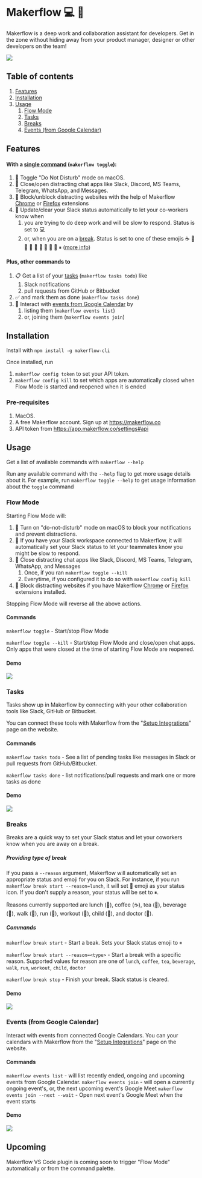 # Makerflow 💻 🌊

Makerflow is a deep work  and collaboration assistant for developers. Get in the zone without 
hiding away from your product manager, designer or other developers on the team!

![](docs/media/toggle-demo.gif)

## Table of contents

1. [Features](#features)
1. [Installation](#installation)
1. [Usage](#usage)
   1. [Flow Mode](#flow-mode)
   1. [Tasks](#tasks)
   1. [Breaks](#breaks)
   1. [Events (from Google Calendar)](#events-from-google-calendar)

## Features

#### With a [single command](#flow-mode) (`makerflow toggle`):
1. 🔕 Toggle "Do Not Disturb" mode on macOS.
1. 🙅 Close/open distracting chat apps like Slack, Discord, MS Teams, Telegram, WhatsApp, and Messages.
1. 🛑 Block/unblock distracting websites with the help of Makerflow [Chrome](https://chrome.google.com/webstore/detail/codmnedpgifnlanopnolihpobepaafic) or [Firefox](https://addons.mozilla.org/en-US/firefox/addon/makerflow/) extensions
1. 💬 Update/clear your Slack status automatically to let your co-workers know when 
   1. you are trying to do deep work and will be slow to respond. Status is set to 💻
   1. or, when you are on a [break](#breaks). Status is set to one of these emojis ☕️ 🍵 🥪 🥤 🚶 🏃 💪 🏥 👶 ⏸ ([more info](#providing-type-of-break))

#### Plus, other commands to
1. 📋 Get a list of your [tasks](#tasks) (`makerflow tasks todo`) like
   1. Slack notifications
   1. pull requests from GitHub or Bitbucket
1. ✅ and mark them as done (`makerflow tasks done`)
1. 📅 Interact with [events from Google Calendar](#events-from-google-calendar) by
   1. listing them (`makerflow events list`)
   1. or, joining them (`makerflow events join`)


## Installation

Install with `npm install -g makerflow-cli`

Once installed, run
1. `makerflow config token` to set your API token.
2. `makerflow config kill` to set which apps are automatically closed when Flow Mode is started and reopened 
when it is ended

### Pre-requisites

1. MacOS. 
1. A free Makerflow account. Sign up at https://makerflow.co
1. API token from https://app.makerflow.co/settings#api

## Usage

Get a list of available commands with `makerflow --help`

Run any available command with the `--help` flag to get more usage details about it.
For example, run `makerflow toggle --help` to get usage information about the `toggle` command

### Flow Mode

Starting Flow Mode will: 
1. 🔕 Turn on "do-not-disturb" mode on macOS to block your notifications and 
   prevent distractions.
1. 💬 If you have your Slack workspace connected to Makerflow, it will automatically set your 
   Slack status to let your teammates know you might be slow to respond.
1. 🙅 Close distracting chat apps like Slack, Discord, MS Teams, Telegram, WhatsApp, and Messages
   1. Once, if you ran `makerflow toggle --kill`
   1. Everytime, if you configured it to do so with `makerflow config kill`
1. 🛑 Block distracting websites if you have Makerflow [Chrome](https://chrome.google.com/webstore/detail/codmnedpgifnlanopnolihpobepaafic) or [Firefox](https://addons.mozilla.org/en-US/firefox/addon/makerflow/) extensions installed.

Stopping Flow Mode will reverse all the above actions.

#### Commands
`makerflow toggle` - Start/stop Flow Mode

`makerflow toggle --kill` - Start/stop Flow Mode and close/open chat apps. Only apps that were closed at the time of starting Flow Mode are reopened.

#### Demo

![](docs/media/toggle-demo.gif)


### Tasks

Tasks show up in Makerflow by connecting with your other collaboration tools like Slack, GitHub or Bitbucket.

You can connect these tools with Makerflow from the "[Setup Integrations](https://app.makerflow.co/integrations)" page on the website.

#### Commands

`makerflow tasks todo` - See a list of pending tasks like messages in Slack or pull requests from GitHub/Bitbucket.

`makerflow tasks done` - list notifications/pull requests and mark one or more tasks as done

#### Demo

![](docs/media/tasks-demo.gif)


### Breaks

Breaks are a quick way to set your Slack status and let your coworkers know when you are 
away on a break.

##### Providing type of break

If you pass a `--reason` argument, Makerflow will automatically set an appropriate status and emoji 
for you on Slack. For instance, if you run `makerflow break start --reason=lunch`, it will set 🥪 
emoji as your status icon. If you don't supply a reason, your status will be set to ⏸.

Reasons currently supported are lunch (🥪), coffee (☕️), tea (🍵), beverage (🥤), walk (👟), run (🏃), workout (💪), 
child (👶), and doctor (🏥).

##### Commands

`makerflow break start` - Start a beak. Sets your Slack status emoji to ⏸

`makerflow break start --reason=<type>` - Start a break with a specific reason. Supported values for reason are one of `lunch`, `coffee`, `tea`, `beverage`, `walk`, `run`, `workout`, `child`, `doctor`

`makerflow break stop` - Finish your break. Slack status is cleared.

#### Demo

![](docs/media/break-demo.gif)


### Events (from Google Calendar)

Interact with events from connected Google Calendars. You can your calendars with Makerflow from the 
"[Setup Integrations](https://app.makerflow.co/integrations)" page on the website.

#### Commands
`makerflow events list` - will list recently ended, ongoing and upcoming events from Google Calendar.
`makerflow events join` - will open a currently ongoing event's, or, the next upcoming event's Google Meet
`makerflow events join --next --wait` - Open next event's Google Meet when the event starts

#### Demo

![](docs/media/events-demo.gif)


## Upcoming

Makerflow VS Code plugin is coming soon to trigger "Flow Mode" automatically or from the command palette.
